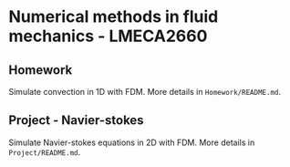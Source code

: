 # Numerical methods in fluid mechanics - LMECA2660

## Homework
Simulate convection in 1D with FDM. More details in `Homework/README.md`.  

## Project - Navier-stokes
Simulate Navier-stokes equations in 2D with FDM. More details in `Project/README.md`.
